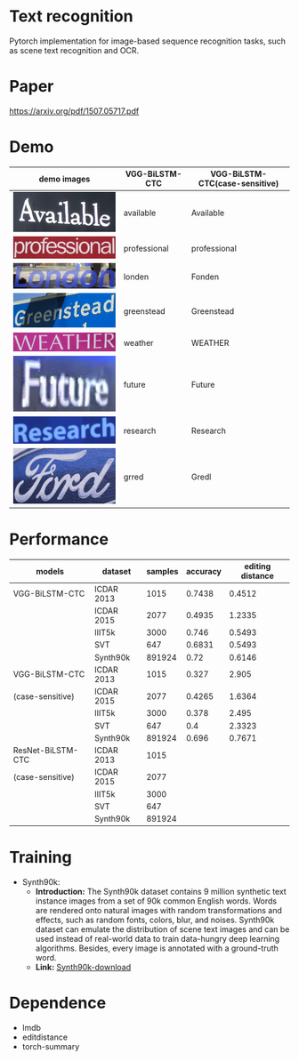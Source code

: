 # Text recognition 
Pytorch implementation for image-based sequence recognition tasks, such as scene text recognition and OCR.

# Paper
https://arxiv.org/pdf/1507.05717.pdf

# Demo
| demo images | VGG-BiLSTM-CTC | VGG-BiLSTM-CTC(case-sensitive) |
| ---         |     ---      |          --- |
| <img src="./demo_images/demo_1.png" width="300">     |   available   |  Available |
| <img src="./demo_images/demo_2.png" width="300">   |    professional   |  professional |
| <img src="./demo_images/demo_3.png" width="300">  |   londen   |   Fonden  |
| <img src="./demo_images/demo_4.png" width="300">     |    greenstead    |  Greenstead   |
| <img src="./demo_images/demo_5.png" width="300">   |   weather   |   WEATHER  |
| <img src="./demo_images/demo_6.png" width="300" height="100">       |    future    |   Future  |
| <img src="./demo_images/demo_7.png" width="300">   |   research   | Research  |
| <img src="./demo_images/demo_8.png" width="300" height="100"> |    grred    | Gredl |

# Performance
| models            | dataset    | samples | accuracy | editing distance |
|-------------------|------------|---------|----------|------------------|
| VGG-BiLSTM-CTC    | ICDAR 2013 | 1015    | 0.7438   | 0.4512           |
|                   | ICDAR 2015 | 2077    | 0.4935   | 1.2335           |
|                   | IIIT5k     | 3000    | 0.746    | 0.5493           |
|                   | SVT        | 647     | 0.6831   | 0.5493           |
|                   | Synth90k   | 891924  | 0.72     | 0.6146           |
| VGG-BiLSTM-CTC    | ICDAR 2013 | 1015    | 0.327    | 2.905            |
| (case-sensitive)  | ICDAR 2015 | 2077    | 0.4265   | 1.6364           |
|                   | IIIT5k     | 3000    | 0.378    | 2.495            |
|                   | SVT        | 647     | 0.4      | 2.3323           |
|                   | Synth90k   | 891924  | 0.696    | 0.7671           |
| ResNet-BiLSTM-CTC | ICDAR 2013 | 1015    |          |                  |
| (case-sensitive)  | ICDAR 2015 | 2077    |          |                  |
|                   | IIIT5k     | 3000    |          |                  |
|                   | SVT        | 647     |          |                  |
|                   | Synth90k   | 891924  |          |                  |


# Training
* Synth90k: 
  * **Introduction:** The Synth90k dataset contains 9 million synthetic text instance images from a set of 90k common English words. Words are rendered onto natural images with random transformations and effects, such as random fonts, colors, blur, and noises. Synth90k dataset can emulate the distribution of scene text images and can be used instead of real-world data to train data-hungry deep learning algorithms. Besides, every image is annotated with a ground-truth word.  
  * **Link:** [Synth90k-download](http://www.robots.ox.ac.uk/~vgg/data/text/)

# Dependence
* lmdb
* editdistance
* torch-summary
